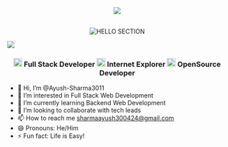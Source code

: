 <!-- GIF SECTION -->
<div align="center">
    <img src="https://karavang.vercel.app/_next/static/media/hero.41c82709.gif" height="auto" width="auto" />
</div>
<br>

<!-- HELLO SECTION -->
<p align="center">
  <img src="https://readme-typing-svg.herokuapp.com/?font=Righteous&size=35&center=true&vCenter=true&width=500&height=70&duration=4000&lines=Hi+There!+👋;+I'm+Ayush+Sharma!" alt="HELLO SECTION">
</p>
<img src="https://user-images.githubusercontent.com/74038190/212284100-561aa473-3905-4a80-b561-0d28506553ee.gif">

<h3 align="center"> <img src="https://user-images.githubusercontent.com/74038190/235223599-0eadbd7c-c916-4f24-af9d-9242730e6172.gif" width="20">  Full Stack Developer   <img src="https://github.com/Anmol-Baranwal/Cool-GIFs-For-GitHub/assets/74038190/42077049-1939-493e-9a19-47ca5db36643" width="20">  Internet Explorer  <img src="https://user-images.githubusercontent.com/74038190/212898774-0a96dc1d-c908-4ce8-9dd7-a71aab6e1c2b.gif" width="20">  OpenSource Developer</h3>

- 👋 Hi, I’m @Ayush-Sharma3011
- 👀 I’m interested in Full Stack Web Development
- 🌱 I’m currently learning Backend Web Development
- 💞️ I’m looking to collaborate with tech leads
- 📫 How to reach me sharmaayush300424@gmail.com 
- 😄 Pronouns: He/Him
- ⚡ Fun fact: Life is Easy!

